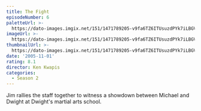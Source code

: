 ```yaml
---
title: The Fight
episodeNumber: 6
paletteUrl: >-
  https://dato-images.imgix.net/151/1471789205-v9fa6TZ6ITUsuzdPYk7iLBGVjyT.jpg?auto=enhance&ch=DPR%2CWidth&palette=json
imageUrl: >-
  https://dato-images.imgix.net/151/1471789205-v9fa6TZ6ITUsuzdPYk7iLBGVjyT.jpg?auto=compress%2Cformat&ch=DPR%2CWidth&w=500
thumbnailUrl: >-
  https://dato-images.imgix.net/151/1471789205-v9fa6TZ6ITUsuzdPYk7iLBGVjyT.jpg?auto=enhance&ch=DPR%2CWidth&fit=crop&fm=jpg&h=280&w=500
date: '2005-11-01'
rating: 8.1
director: Ken Kwapis
categories:
  - Season 2
---
```


Jim rallies the staff together to witness a showdown between Michael and Dwight at Dwight's martial arts school.